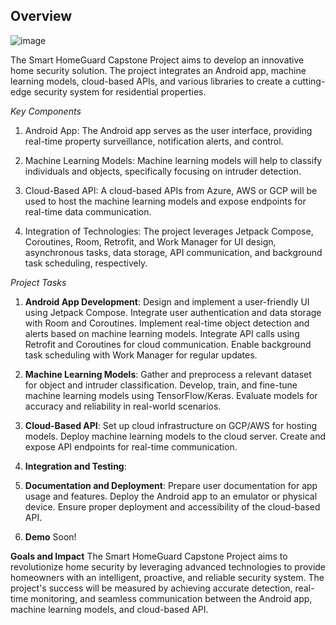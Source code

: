 Overview
-----
![image](https://github.com/hamzariffic/Smart-HomeGuard/assets/60144282/7a2bcaf0-3455-4cdc-8282-900bf77ea1f2)

The Smart HomeGuard Capstone Project aims to develop an innovative home security solution. The project integrates an Android app, machine learning models, cloud-based APIs, and various libraries to create a cutting-edge security system for residential properties.

*Key Components*
1. Android App: The Android app serves as the user interface, providing real-time property surveillance, notification alerts, and control.

2. Machine Learning Models: Machine learning models will help to classify individuals and objects, specifically focusing on intruder detection. 

3. Cloud-Based API: A cloud-based APIs from Azure, AWS or GCP will be used to host the machine learning models and expose endpoints for real-time data communication.

4. Integration of Technologies: The project leverages Jetpack Compose, Coroutines, Room, Retrofit, and Work Manager for UI design, asynchronous tasks, data storage, API communication, and background task scheduling, respectively.

*Project Tasks*
1. **Android App Development**:
Design and implement a user-friendly UI using Jetpack Compose.
Integrate user authentication and data storage with Room and Coroutines.
Implement real-time object detection and alerts based on machine learning models.
Integrate API calls using Retrofit and Coroutines for cloud communication.
Enable background task scheduling with Work Manager for regular updates.
2. **Machine Learning Models**:
Gather and preprocess a relevant dataset for object and intruder classification.
Develop, train, and fine-tune machine learning models using TensorFlow/Keras.
Evaluate models for accuracy and reliability in real-world scenarios.
3. **Cloud-Based API**:
Set up cloud infrastructure on GCP/AWS for hosting models.
Deploy machine learning models to the cloud server.
Create and expose API endpoints for real-time communication.


5. **Integration and Testing**:



6. **Documentation and Deployment**:
Prepare user documentation for app usage and features.
Deploy the Android app to an emulator or physical device.
Ensure proper deployment and accessibility of the cloud-based API.

7. **Demo**
Soon!

**Goals and Impact**
The Smart HomeGuard Capstone Project aims to revolutionize home security by leveraging advanced technologies to provide homeowners with an intelligent, proactive, and reliable security system. The project's success will be measured by achieving accurate detection, real-time monitoring, and seamless communication between the Android app, machine learning models, and cloud-based API.
 

